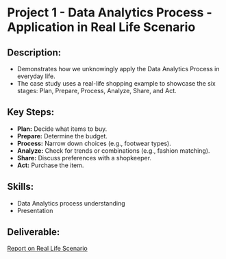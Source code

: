 # Project 1 - Data Analytics Process - Application in Real Life Scenario

## Description: 
- Demonstrates how we unknowingly apply the Data Analytics Process in everyday life.
- The case study uses a real-life shopping example to showcase the six stages: Plan, Prepare, Process, Analyze, Share, and Act.

## Key Steps:
- **Plan:** Decide what items to buy.
- **Prepare:** Determine the budget.
- **Process:** Narrow down choices (e.g., footwear types).
- **Analyze:** Check for trends or combinations (e.g., fashion matching).
- **Share:** Discuss preferences with a shopkeeper.
- **Act:** Purchase the item.

## Skills:

- Data Analytics process understanding
- Presentation

## Deliverable:

[Report on Real Life Scenario]()
